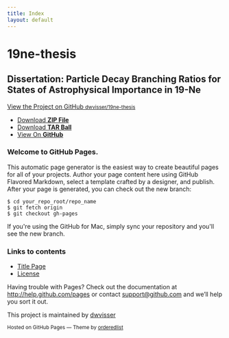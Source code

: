 ```yaml
---
title: Index
layout: default
---
```


# 19ne-thesis
## Dissertation: Particle Decay Branching Ratios for States of Astrophysical Importance in 19-Ne

<p class="view"><a href="https://github.com/dwvisser/19ne-thesis">View the Project on GitHub <small>dwvisser/19ne-thesis</small></a></p>
<ul>
<li><a href="https://github.com/dwvisser/19ne-thesis/zipball/master">Download <strong>ZIP File</strong></a></li>
<li><a href="https://github.com/dwvisser/19ne-thesis/tarball/master">Download <strong>TAR Ball</strong></a></li>
<li><a href="https://github.com/dwvisser/19ne-thesis">View On <strong>GitHub</strong></a></li>
</ul>
<h3><a name="welcome-to-github-pages" class="anchor" href="#welcome-to-github-pages"><span class="octicon octicon-link"></span></a>Welcome to GitHub Pages.</h3>

<p>This automatic page generator is the easiest way to create beautiful pages for all of your projects. Author your page content here using GitHub Flavored Markdown, select a template crafted by a designer, and publish. After your page is generated, you can check out the new branch:</p>

<pre><code>$ cd your_repo_root/repo_name
$ git fetch origin
$ git checkout gh-pages
</code></pre>

<p>If you're using the GitHub for Mac, simply sync your repository and you'll see the new branch.</p>

### Links to contents
* [Title Page]({{site.baseurl}}/title-page)
* [License]({{site.baseurl}}/license)

<p>Having trouble with Pages? Check out the documentation at <a href="http://help.github.com/pages">http://help.github.com/pages</a> or contact <a href="mailto:support@github.com">support@github.com</a> and we’ll help you sort it out.</p>

<p>This project is maintained by <a href="https://github.com/dwvisser">dwvisser</a></p>
<p><small>Hosted on GitHub Pages &mdash; Theme by <a href="https://github.com/orderedlist">orderedlist</a></small></p>
